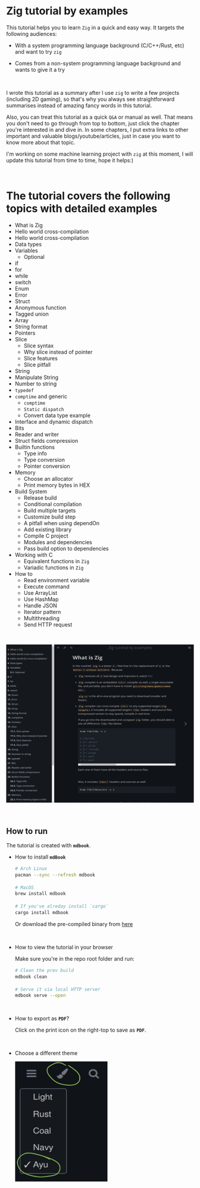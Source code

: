# Zig tutorial by examples

This tutorial helps you to learn `Zig` in a quick and easy way. It targets the
following audiences:

- With a system programming language background (C/C++/Rust, etc) and want to
try `zig`

- Comes from a non-system programming language background and wants to give
it a try

</br>

I wrote this tutorial as a summary after I use `zig` to write a few projects
(including 2D gaming), so that's why you always see straightforward summarises
instead of amazing fancy words in this tutorial. 

Also, you can treat this tutorial as a quick `Q&A` or manual as well. That means
you don't need to go through from top to bottom, just click the chapter you're
interested in and dive in. In some chapters, I put extra links to other important
and valuable blogs/youtube/articles, just in case you want to know more about
that topic.

I'm working on some machine learning project with `zig` at this moment,  I will
update this tutorial from time to time, hope it helps:)

</br>

# The tutorial covers the following topics with detailed examples

- What is Zig
- Hello world cross-compilation
- Hello world  cross-compilation
- Data types
- Variables
    - Optional
- if
- for
- while
- switch
- Enum
- Error
- Struct
- Anonymous function
- Tagged union
- Array
- String format
- Pointers
- Slice
    - Slice syntax
    - Why slice instead of pointer
    - Slice features
    - Slice pitfall
- String
- Manipulate String
- Number to string
- `typedef`
- `comptime` and generic
    - `comptime`
    - `Static dispatch`
    - Convert data type example
- Interface and dynamic dispatch
- Bits
- Reader and writer
- Struct fields compression
- Builtin functions
    - Type info
    - Type conversion
    - Pointer conversion
- Memory
    - Choose an allocator
    - Print memory bytes in HEX
- Build System
    - Release build
    - Conditional compilation
    - Build multiple targets
    - Customize build step
    - A pitfall when using dependOn
    - Add existing library
    - Compile C project
    - Modules and dependencies
    - Pass build option to dependencies
- Working with C
    - Equivalent functions in `Zig`
    - Variadic functions in `Zig`
- How to
    - Read environment variable
    - Execute command
    - Use ArrayList
    - Use HashMap
    - Handle JSON
    - Iterator pattern
    - Multithreading
    - Send HTTP request

</br>

![chapter-preview](./readme-images/chapter-preview.png)

</br>

## How to run

The tutorial is created with **`mdbook`**.

- How to install **`mdBook`**

    ```bash
    # Arch Linux
    pacman --sync --refresh mdbook

    # MacOS
    brew install mdbook

    # If you've alreday install `cargo`
    cargo install mdbook
    ```

    Or download the pre-compiled binary from [here](https://github.com/rust-lang/mdBook/releases)

    </br>

- How to view the tutorial in your browser

  Make sure you're in the repo root folder and run:

    ```bash
    # Clean the prev build
    mdbook clean

    # Serve it via local HTTP server
    mdbook serve --open
    ```

    </br>

- How to export as **`PDF`**?

    Click on the print icon on the right-top to save as **`PDF`**.

    </br>

- Choose a different theme

    ![choose-a-theme](./readme-images/choose-a-theme.png)

    </br>

